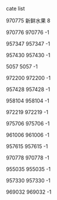 cate list

970775 新鲜水果 8

970776 970776 -1

957347 957347 -1

957430 957430 -1

5057 5057 -1

972200 972200 -1

957428 957428 -1

958104 958104 -1

972219 972219 -1

975706 975706 -1

961006 961006 -1

957615 957615 -1

970778 970778 -1

955035 955035 -1

957330 957330 -1

969032 969032 -1


